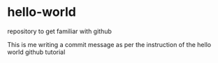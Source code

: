 # hello-world
repository to get familiar with github


This is me writing a commit message as per the instruction of the hello world github tutorial
